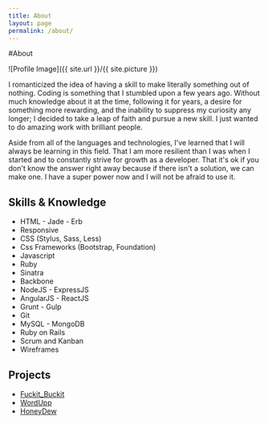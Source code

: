 ```yaml
---
title: About
layout: page
permalink: /about/
---
```

#About

<style>
img { width: 50%; margin: 0 auto; display: block; }
</style>

![Profile Image]({{ site.url }}/{{ site.picture }})

<p>I romanticized the idea of having a skill to make literally something out of nothing. Coding is something that I stumbled upon a few years ago. Without much knowledge about it at the time, following it for years, a desire for something more rewarding, and the inability to suppress my curiosity any longer; I decided to take a leap of faith and pursue a new skill. I just wanted to do amazing work with brilliant people.</p>

<p>Aside from all of the languages and technologies, I've learned that I will always be learning in this field. That I am more resilient than I was when I started and to constantly strive for growth as a developer. That it's ok if you don't know the answer right away because if there isn't a solution, we can make one. I have a super power now and I will not be afraid to use it.</p>

<h2>Skills & Knowledge</h2>

<ul class="skill-list">
	<li>HTML - Jade - Erb</li>
	<li>Responsive</li>
	<li>CSS (Stylus, Sass, Less)</li>
	<li>Css Frameworks (Bootstrap, Foundation)</li>
	<li>Javascript</li>
	<li>Ruby</li>
	<li>Sinatra</li>
	<li>Backbone</li>
	<li>NodeJS - ExpressJS</li>
	<li>AngularJS - ReactJS</li>
	<li>Grunt - Gulp</li>
	<li>Git</li>
	<li>MySQL - MongoDB</li>
	<li>Ruby on Rails</li>
	<li>Scrum and Kanban</li>
	<li>Wireframes</li>
</ul>

<h2>Projects</h2>

<ul>
	<li><a href="https://github.com/LamKeo/Fuckit_Buckit">Fuckit_Buckit</a></li>
	<li><a href="https://github.com/WordUpp/WordUpp">WordUpp</a></li>
	<li><a href="https://github.com/LamKeo/HoneyDew">HoneyDew</a></li>
</ul>
